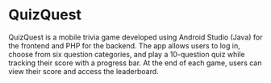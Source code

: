 # QuizQuest
QuizQuest is a mobile trivia game developed using Android Studio (Java) for the frontend and PHP for the backend. The app allows users to log in, choose from six question categories, and play a 10-question quiz while tracking their score with a progress bar. At the end of each game, users can view their score and access the leaderboard.
